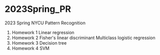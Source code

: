 # 2023Spring_PR
2023 Spring NYCU Pattern Recognition

1. Homework 1 
    Linear regression
2. Homework 2
    Fisher's linear discriminant
    Multiclass logistic regression
3. Homework 3
    Decision tree
4. Homework 4
    SVM